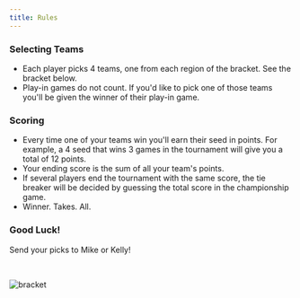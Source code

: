 ```yaml
---
title: Rules
---
```


<style type="text/css">
h1 {
  text-align: center;
}
</style>

### Selecting Teams
* Each player picks 4 teams, one from each region of the bracket. See the bracket below.
* Play-in games do not count. If you'd like to pick one of those teams you'll be given the winner of their play-in game.


### Scoring
* Every time one of your teams win you'll earn their seed in points. For example, a 4 seed that wins 3 games in the tournament will give you a total of 12 points.
* Your ending score is the sum of all your team's points.
* If several players end the tournament with the same score, the tie breaker will be decided by guessing the total score in the championship game.
* Winner. Takes. All.

### Good Luck!
Send your picks to Mike or Kelly!

<br>


![bracket](https://www.ncaa.com/_flysystem/public-s3/images/2023-03/2023-march-madness-bracket-march-12.jpg)
